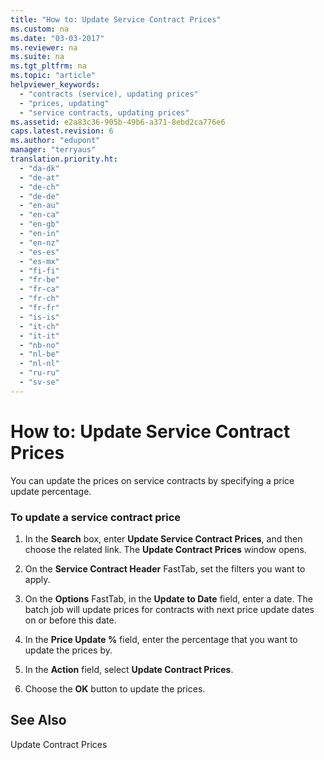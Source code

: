 ```yaml
---
title: "How to: Update Service Contract Prices"
ms.custom: na
ms.date: "03-03-2017"
ms.reviewer: na
ms.suite: na
ms.tgt_pltfrm: na
ms.topic: "article"
helpviewer_keywords: 
  - "contracts (service), updating prices"
  - "prices, updating"
  - "service contracts, updating prices"
ms.assetid: e2a83c36-905b-49b6-a371-8ebd2ca776e6
caps.latest.revision: 6
ms.author: "edupont"
manager: "terryaus"
translation.priority.ht: 
  - "da-dk"
  - "de-at"
  - "de-ch"
  - "de-de"
  - "en-au"
  - "en-ca"
  - "en-gb"
  - "en-in"
  - "en-nz"
  - "es-es"
  - "es-mx"
  - "fi-fi"
  - "fr-be"
  - "fr-ca"
  - "fr-ch"
  - "fr-fr"
  - "is-is"
  - "it-ch"
  - "it-it"
  - "nb-no"
  - "nl-be"
  - "nl-nl"
  - "ru-ru"
  - "sv-se"
---
```

# How to: Update Service Contract Prices
You can update the prices on service contracts by specifying a price update percentage.  
  
### To update a service contract price  
  
1.  In the **Search** box, enter **Update Service Contract Prices**, and then choose the related link. The **Update Contract Prices** window opens.  
  
2.  On the **Service Contract Header** FastTab, set the filters you want to apply.  
  
3.  On the **Options** FastTab, in the **Update to Date** field, enter a date. The batch job will update prices for contracts with next price update dates on or before this date.  
  
4.  In the **Price Update %** field, enter the percentage that you want to update the prices by.  
  
5.  In the **Action** field, select **Update Contract Prices**.  
  
6.  Choose the **OK** button to update the prices.  
  
## See Also  
 Update Contract Prices